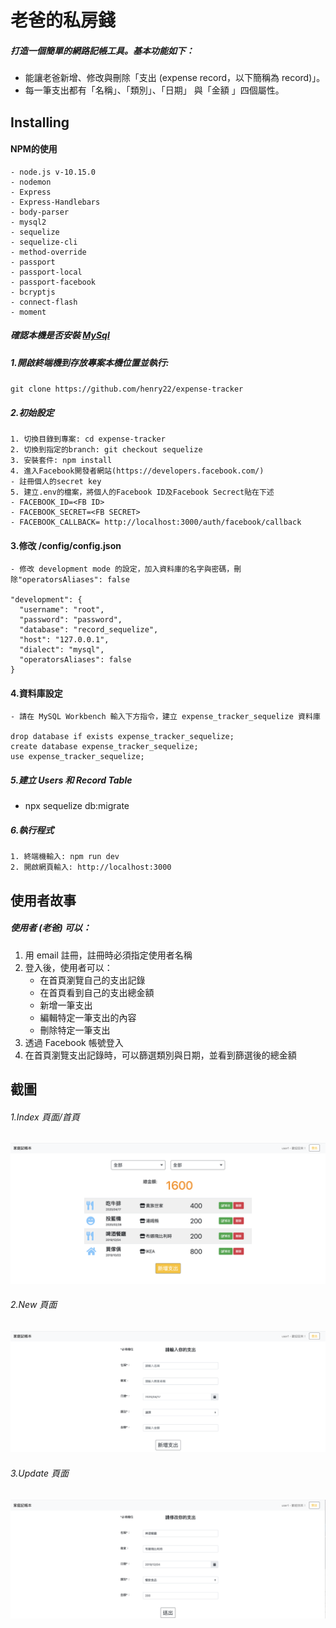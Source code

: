 # 老爸的私房錢

##### 打造一個簡單的網路記帳工具。基本功能如下：
- 能讓老爸新增、修改與刪除「支出 (expense record，以下簡稱為 record)」。
- 每一筆支出都有「名稱」、「類別」、「日期」 與「金額 」四個屬性。

## Installing

#### NPM的使用

```
- node.js v-10.15.0
- nodemon
- Express
- Express-Handlebars
- body-parser
- mysql2
- sequelize
- sequelize-cli
- method-override
- passport
- passport-local
- passport-facebook
- bcryptjs
- connect-flash
- moment
```

##### 確認本機是否安裝 [MySql](https://dev.mysql.com/downloads/windows/installer/)

##### 1.開啟終端機到存放專案本機位置並執行:

`git clone https://github.com/henry22/expense-tracker`

##### 2.初始設定

```
1. 切換目錄到專案: cd expense-tracker
2. 切換到指定的branch: git checkout sequelize
3. 安裝套件: npm install
4. 進入Facebook開發者網站(https://developers.facebook.com/)
- 註冊個人的secret key
5. 建立.env的檔案，將個人的Facebook ID及Facebook Secrect貼在下述
- FACEBOOK_ID=<FB ID>
- FACEBOOK_SECRET=<FB SECRET>
- FACEBOOK_CALLBACK= http://localhost:3000/auth/facebook/callback
```

#### 3.修改 /config/config.json
```
- 修改 development mode 的設定，加入資料庫的名字與密碼，刪除"operatorsAliases": false

"development": {
  "username": "root",
  "password": "password",
  "database": "record_sequelize",
  "host": "127.0.0.1",
  "dialect": "mysql",
  "operatorsAliases": false
}
```

#### 4.資料庫設定
```
- 請在 MySQL Workbench 輸入下方指令，建立 expense_tracker_sequelize 資料庫

drop database if exists expense_tracker_sequelize;
create database expense_tracker_sequelize;
use expense_tracker_sequelize;
```

##### 5.建立 Users 和 Record Table

- npx sequelize db:migrate

##### 6.執行程式

```
1. 終端機輸入: npm run dev
2. 開啟網頁輸入: http://localhost:3000
```

## 使用者故事
##### 使用者 (老爸) 可以：

1. 用 email 註冊，註冊時必須指定使用者名稱
2. 登入後，使用者可以：
    * 在首頁瀏覽自己的支出記錄
    * 在首頁看到自己的支出總金額
    * 新增一筆支出
    * 編輯特定一筆支出的內容
    * 刪除特定一筆支出
3. 透過 Facebook 帳號登入
4. 在首頁瀏覽支出記錄時，可以篩選類別與日期，並看到篩選後的總金額

## 截圖

###### 1.Index 頁面/首頁

![image](./public/img/index-sequelize.png)

###### 2.New 頁面

![image](./public/img/new-sequelize.png)

###### 3.Update 頁面

![image](./public/img/edit-sequelize.png)